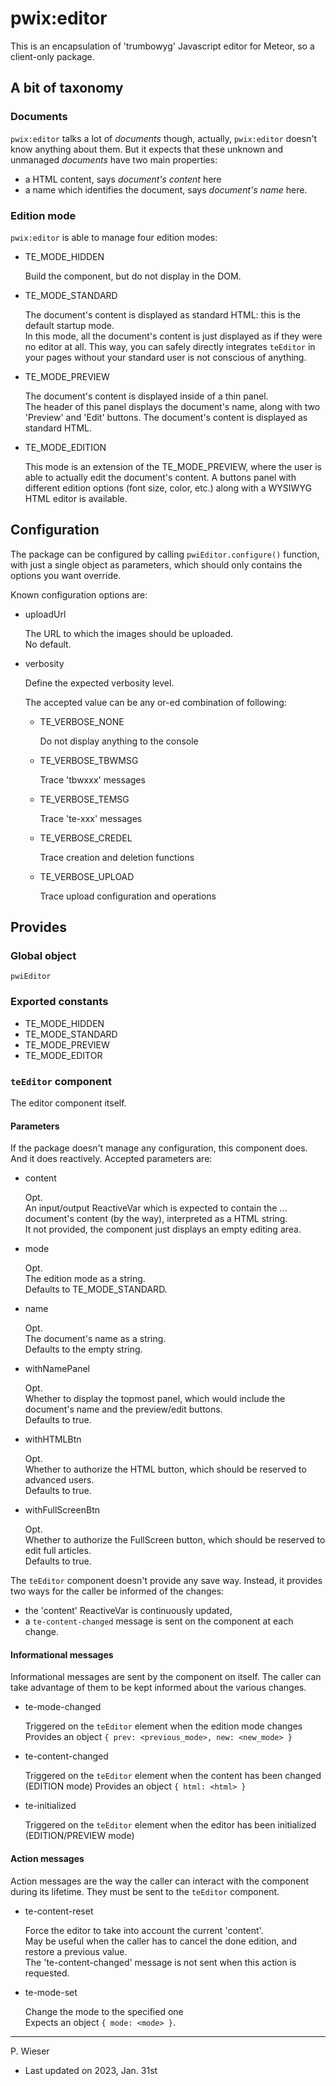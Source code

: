 # pwix:editor

This is an encapsulation of 'trumbowyg' Javascript editor for Meteor, so a client-only package.

## A bit of taxonomy

### Documents

`pwix:editor` talks a lot of _documents_ though, actually, `pwix:editor` doesn't know anything about them.
But it expects that these unknown and unmanaged _documents_ have two main properties:

- a HTML content, says _document's content_ here
- a name which identifies the document, says _document's name_ here.

### Edition mode

`pwix:editor` is able to manage four edition modes:

- TE_MODE_HIDDEN

    Build the component, but do not display in the DOM.

- TE_MODE_STANDARD

    The document's content is displayed as standard HTML: this is the default startup mode.<br />
    In this mode, all the document's content is just displayed as if they were no editor at all.
    This way, you can safely directly integrates `teEditor` in your pages without your standard user is not conscious of anything.

- TE_MODE_PREVIEW

    The document's content is displayed inside of a thin panel.<br />
    The header of this panel displays the document's name, along with two 'Preview' and 'Edit' buttons.
    The document's content is displayed as standard HTML.

- TE_MODE_EDITION

    This mode is an extension of the TE_MODE_PREVIEW, where the user is able to actually edit the document's content.
    A buttons panel with different edition options (font size, color, etc.) along with a WYSIWYG HTML editor is available.

## Configuration

The package can be configured by calling `pwiEditor.configure()` function, with just a single object as parameters, which should only contains the options you want override.

Known configuration options are:

- uploadUrl

    The URL to which the images should be uploaded.<br />
    No default.

- verbosity

    Define the expected verbosity level.

    The accepted value can be any or-ed combination of following:

    - TE_VERBOSE_NONE

        Do not display anything to the console

    - TE_VERBOSE_TBWMSG

        Trace 'tbwxxx' messages

    - TE_VERBOSE_TEMSG

        Trace 'te-xxx' messages

    - TE_VERBOSE_CREDEL

        Trace creation and deletion functions

    - TE_VERBOSE_UPLOAD

        Trace upload configuration and operations


## Provides

### Global object

`pwiEditor`

### Exported constants

- TE_MODE_HIDDEN
- TE_MODE_STANDARD
- TE_MODE_PREVIEW
- TE_MODE_EDITOR

### `teEditor` component

The editor component itself.

#### Parameters

If the package doesn't manage any configuration, this component does. And it does reactively. Accepted parameters are:

- content

    Opt.<br />
    An input/output ReactiveVar which is expected to contain the ... document's content (by the way), interpreted as a HTML string.<br />
    It not provided, the component just displays an empty editing area.

- mode

    Opt.<br />
    The edition mode as a string.<br />
    Defaults to TE_MODE_STANDARD.

- name

    Opt. <br />
    The document's name as a string.<br />
    Defaults to the empty string.

- withNamePanel

    Opt.<br />
    Whether to display the topmost panel, which would include the document's name and the preview/edit buttons.<br />
    Defaults to true.

- withHTMLBtn

    Opt.<br />
    Whether to authorize the HTML button, which should be reserved to advanced users.<br />
    Defaults to true.

- withFullScreenBtn

    Opt.<br />
    Whether to authorize the FullScreen button, which should be reserved to edit full articles.<br />
    Defaults to true.

The `teEditor` component doesn't provide any save way. Instead, it provides two ways for the caller be informed of the changes:
- the 'content' ReactiveVar is continuously updated,
- a `te-content-changed` message is sent on the component at each change.

#### Informational messages

Informational messages are sent by the component on itself. The caller can take advantage of them to be kept informed about the various changes.

- te-mode-changed

    Triggered on the `teEditor` element when the edition mode changes<br />
    Provides an object `{ prev: <previous_mode>, new: <new_mode> }`

- te-content-changed

    Triggered on the `teEditor` element when the content has been changed (EDITION mode)
    Provides an object `{ html: <html> }`

- te-initialized

    Triggered on the `teEditor` element when the editor has been initialized (EDITION/PREVIEW mode)

#### Action messages

Action messages are the way the caller can interact with the component during its lifetime. They must be sent to the `teEditor` component.

- te-content-reset

    Force the editor to take into account the current 'content'.<br />
    May be useful when the caller has to cancel the done edition, and restore a previous value.<br />
    The 'te-content-changed' message is not sent when this action is requested.

- te-mode-set

    Change the mode to the specified one<br />
    Expects an object `{ mode: <mode> }`.

---
P. Wieser
- Last updated on 2023, Jan. 31st
